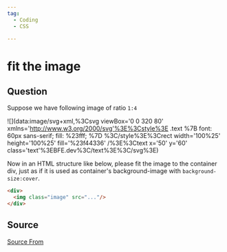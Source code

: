```yaml
---
tag:
  - Coding
  - CSS

---
```

  
# fit the image

## Question
Suppose we have following image of ratio `1:4`

![](data:image/svg+xml,%3Csvg viewBox='0 0 320 80' xmlns='http://www.w3.org/2000/svg'%3E%3Cstyle%3E .text %7B font: 60px sans-serif; fill: %23fff; %7D %3C/style%3E%3Crect width='100%25' height='100%25' fill='%23f44336' /%3E%3Ctext x='50' y='60' class='text'%3EBFE.dev%3C/text%3E%3C/svg%3E)

Now in an HTML structure like below, please fit the image to the container div, just as if it is used as container's background-image with `background-size:cover`.

```html
<div>
  <img class="image" src="..."/>
</div>
```




##  Source
[Source From](https://bigfrontend.dev/css/fit-the-image)

  